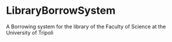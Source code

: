 # LibraryBorrowSystem
A Borrowing system for the library of the Faculty of Science at the University of Tripoli
